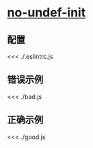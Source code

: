 # [no-undef-init](https://eslint.org/docs/rules/no-undef-init)

## 配置

<<< ./.eslintrc.js

## 错误示例

<<< ./bad.js

## 正确示例

<<< ./good.js
